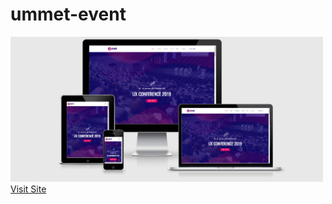 # ummet-event

<img src="screenshot/screen1.PNG" width="500px"/>
<a href="https://mobirise-responsive-design.netlify.com/" target="_blank">Visit Site</a>
